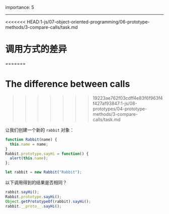 importance: 5

---

<<<<<<< HEAD:1-js/07-object-oriented-programming/06-prototype-methods/3-compare-calls/task.md
# 调用方式的差异
=======
# The difference between calls
>>>>>>> 19223ae762f03cdff4e83f6f963f4f427af93847:1-js/08-prototypes/04-prototype-methods/3-compare-calls/task.md

让我们创建一个新的 `rabbit` 对象：

```js
function Rabbit(name) {
  this.name = name;
}
Rabbit.prototype.sayHi = function() {
  alert(this.name);
};

let rabbit = new Rabbit("Rabbit");
```

以下调用得到的结果是否相同？

```js
rabbit.sayHi();
Rabbit.prototype.sayHi();
Object.getPrototypeOf(rabbit).sayHi();
rabbit.__proto__.sayHi();
```
